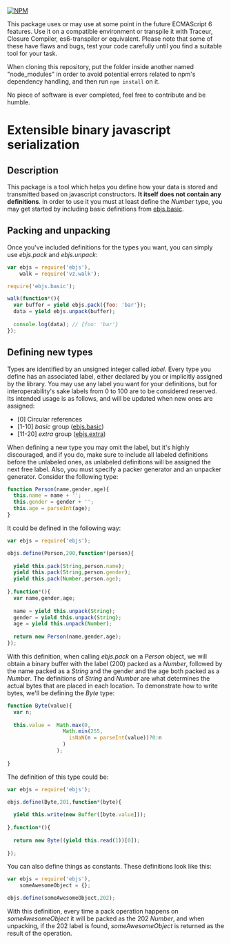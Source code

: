[![NPM](https://nodei.co/npm/ebjs.png?downloads=true)](https://nodei.co/npm/ebjs/)

This package uses or may use at some point in the future ECMAScript 6 features. Use it on a compatible environment or transpile it with Traceur, Closure Compiler, es6-transpiler or equivalent. Please note that some of these have flaws and bugs, test your code carefully until you find a suitable tool for your task.

When cloning this repository, put the folder inside another named "node_modules" in order to avoid potential errors related to npm's dependency handling, and then run `npm install` on it.

No piece of software is ever completed, feel free to contribute and be humble.

# Extensible binary javascript serialization

## Description

This package is a tool which helps you define how your data is stored and transmitted based on javascript constructors. **It itself does not contain any definitions**. In order to use it you must at least define the *Number* type, you may get started by including basic definitions from [ebjs.basic](https://www.npmjs.org/package/ebjs.basic "ebjs.basic").

## Packing and unpacking

Once you've included definitions for the types you want, you can simply use *ebjs.pack* and *ebjs.unpack*:

```javascript
var ebjs = require('ebjs'),
    walk = require('vz.walk');

require('ebjs.basic');

walk(function*(){
  var buffer = yield ebjs.pack({foo: 'bar'});
  data = yield ebjs.unpack(buffer);
  
  console.log(data); // {foo: 'bar'}
});
```

## Defining new types

Types are identified by an unsigned integer called *label*. Every type you define has an associated label, either declared by you or implicitly assigned by the library. You may use any label you want for your definitions, but for interoperability's sake labels from 0 to 100 are to be considered reserved. Its intended usage is as follows, and will be updated when new ones are assigned:

- \[0\] Circular references
- \[1-10\] *basic* group ([ebjs.basic](https://www.npmjs.org/package/ebjs.basic "ebjs.basic"))
- \[11-20\] *extra* group ([ebjs.extra](https://www.npmjs.org/package/ebjs.extra "ebjs.extra"))

When defining a new type you may omit the label, but it's highly discouraged, and if you do, make sure to include all labeled definitions before the unlabeled ones, as unlabeled definitions will be assigned the next free label. Also, you must specify a packer generator and an unpacker generator. Consider the following type:

```javascript
function Person(name,gender,age){
  this.name = name + '';
  this.gender = gender + '';
  this.age = parseInt(age);
}
```

It could be defined in the following way:

```javascript
var ebjs = require('ebjs');

ebjs.define(Person,200,function*(person){
  
  yield this.pack(String,person.name);
  yield this.pack(String,person.gender);
  yield this.pack(Number,person.age);
  
},function*(){
  var name,gender,age;
  
  name = yield this.unpack(String);
  gender = yield this.unpack(String);
  age = yield this.unpack(Number);
  
  return new Person(name,gender,age);
});
```

With this definition, when calling *ebjs.pack* on a *Person* object, we will obtain a binary buffer with the label (200) packed as a *Number*, followed by the name packed as a *String* and the gender and the age both packed as a *Number*. The definitions of *String* and *Number* are what determines the actual bytes that are placed in each location. To demonstrate how to write bytes, we'll be defining the *Byte* type:

```javascript
function Byte(value){
  var n;
  
  this.value =  Math.max(0,
                  Math.min(255,
                    isNaN(n = parseInt(value))?0:n
                  )
                );
  
}
```

The definition of this type could be:

```javascript
var ebjs = require('ebjs');

ebjs.define(Byte,201,function*(byte){
  
  yield this.write(new Buffer([byte.value]));
  
},function*(){
  
  return new Byte((yield this.read(1))[0]);
  
});
```

You can also define things as constants. These definitions look like this:

```javascript
var ebjs = require('ebjs'),
    someAwesomeObject = {};

ebjs.define(someAwesomeObject,202);
```

With this definition, every time a pack operation happens on *someAwesomeObject* it will be packed as the 202 *Number*, and when unpacking, if the 202 label is found, *someAwesomeObject* is returned as the result of the operation.
